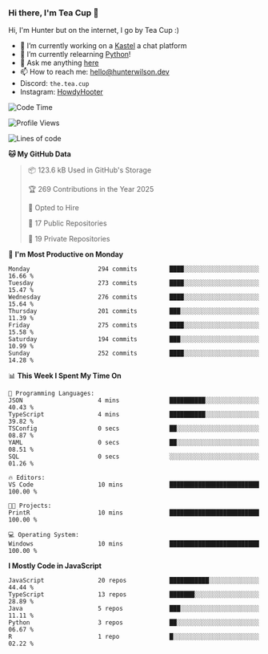 ### Hi there, I'm Tea Cup 👋 

Hi, I'm Hunter but on the internet, I go by Tea Cup :)

- 🔭 I’m currently working on a [Kastel](https://github.com/KastelApp) a chat platform
- 🌱 I’m currently relearning [Python](https://github.com/TheTeaCup/CIS-3680)!
- 💬 Ask me anything [here](https://github.com/TheTeaCup/TheTeaCup/issues)
- 📫 How to reach me: [hello@hunterwilson.dev](mailto:hello@hunterwilson.dev)
- Discord: `the.tea.cup`
- Instagram: [HowdyHooter](https://instagram.com/HowdyHooter)

<!--START_SECTION:waka-->
![Code Time](http://img.shields.io/badge/Code%20Time-635%20hrs%2010%20mins-blue)

![Profile Views](http://img.shields.io/badge/Profile%20Views-0-blue)

![Lines of code](https://img.shields.io/badge/From%20Hello%20World%20I%27ve%20Written-846.9%20thousand%20lines%20of%20code-blue)

**🐱 My GitHub Data** 

> 📦 123.6 kB Used in GitHub's Storage 
 > 
> 🏆 269 Contributions in the Year 2025
 > 
> 💼 Opted to Hire
 > 
> 📜 17 Public Repositories 
 > 
> 🔑 19 Private Repositories 
 > 
📅 **I'm Most Productive on Monday** 

```text
Monday                   294 commits         ████░░░░░░░░░░░░░░░░░░░░░   16.66 % 
Tuesday                  273 commits         ████░░░░░░░░░░░░░░░░░░░░░   15.47 % 
Wednesday                276 commits         ████░░░░░░░░░░░░░░░░░░░░░   15.64 % 
Thursday                 201 commits         ███░░░░░░░░░░░░░░░░░░░░░░   11.39 % 
Friday                   275 commits         ████░░░░░░░░░░░░░░░░░░░░░   15.58 % 
Saturday                 194 commits         ███░░░░░░░░░░░░░░░░░░░░░░   10.99 % 
Sunday                   252 commits         ████░░░░░░░░░░░░░░░░░░░░░   14.28 % 
```


📊 **This Week I Spent My Time On** 

```text
💬 Programming Languages: 
JSON                     4 mins              ██████████░░░░░░░░░░░░░░░   40.43 % 
TypeScript               4 mins              ██████████░░░░░░░░░░░░░░░   39.82 % 
TSConfig                 0 secs              ██░░░░░░░░░░░░░░░░░░░░░░░   08.87 % 
YAML                     0 secs              ██░░░░░░░░░░░░░░░░░░░░░░░   08.51 % 
SQL                      0 secs              ░░░░░░░░░░░░░░░░░░░░░░░░░   01.26 % 

🔥 Editors: 
VS Code                  10 mins             █████████████████████████   100.00 % 

🐱‍💻 Projects: 
PrintR                   10 mins             █████████████████████████   100.00 % 

💻 Operating System: 
Windows                  10 mins             █████████████████████████   100.00 % 
```

**I Mostly Code in JavaScript** 

```text
JavaScript               20 repos            ███████████░░░░░░░░░░░░░░   44.44 % 
TypeScript               13 repos            ███████░░░░░░░░░░░░░░░░░░   28.89 % 
Java                     5 repos             ███░░░░░░░░░░░░░░░░░░░░░░   11.11 % 
Python                   3 repos             ██░░░░░░░░░░░░░░░░░░░░░░░   06.67 % 
R                        1 repo              █░░░░░░░░░░░░░░░░░░░░░░░░   02.22 % 
```




<!--END_SECTION:waka-->
